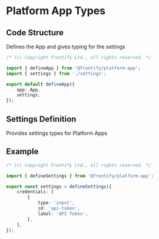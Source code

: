 # Platform App Types

## Code Structure
Defines the App and gives typing for the settings

```ts
/* (c) Copyright Frontify Ltd., all rights reserved. */

import { defineApp } from '@frontify/platform-app';
import { settings } from './settings';

export default defineApp({
    app: App,
    settings,
});
```

## Settings Definition

Provides settings types for Platform Apps

## Example

```ts
/* (c) Copyright Frontify Ltd., all rights reserved. */

import { defineSettings } from '@frontify/platform-app';

export const settings = defineSettings({
    credentials: [
        {
            type: 'input',
            id: 'api-token',
            label: 'API Token',
        },
    ],
});
```
